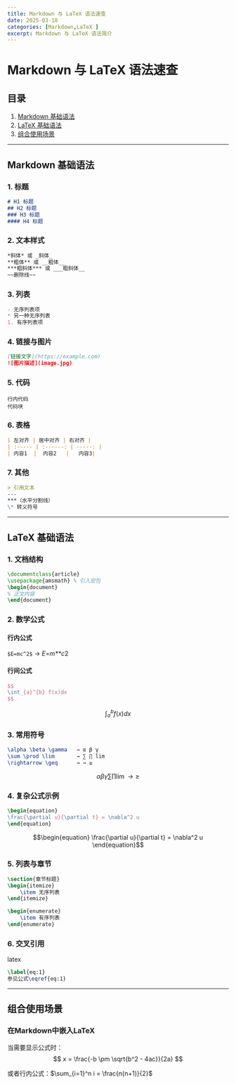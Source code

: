 ```yaml
---
title: Markdown 与 LaTeX 语法速查  
date: 2025-03-10  
categories: [Markdown,LaTeX ]  
excerpt: Markdown 与 LaTeX 语法简介
---
```


# Markdown 与 LaTeX 语法速查

## 目录
1. [Markdown 基础语法](#markdown-基础语法)
2. [LaTeX 基础语法](#latex-基础语法)
3. [组合使用场景](#组合使用场景)

---

## Markdown 基础语法

### 1. 标题
```markdown
# H1 标题
## H2 标题
### H3 标题
#### H4 标题
```

### 2. 文本样式

```markdown
*斜体* 或 _斜体_
**粗体** 或 __粗体__
***粗斜体*** 或 ___粗斜体__
~~删除线~~
```

### 3. 列表

```markdown
- 无序列表项
* 另一种无序列表
1. 有序列表项
```

### 4. 链接与图片

```markdown
[链接文字](https://example.com)
![图片描述](image.jpg)
```

### 5. 代码

```
行内代码
代码块
```

### 6. 表格

```markdown
| 左对齐 | 居中对齐 | 右对齐 |
| :----- | :------: | -----: |
| 内容1  |  内容2   |   内容3|
```

### 7. 其他

```markdown
> 引用文本
---
***（水平分割线）
\* 转义符号
```

------

## LaTeX 基础语法

### 1. 文档结构

```latex
\documentclass{article}
\usepackage{amsmath} % 引入宏包
\begin{document}
% 正文内容
\end{document}
```

### 2. 数学公式

#### 行内公式

`$E=mc^2$` → *E*=*m**c*2

#### 行间公式

```latex
$$
\int_{a}^{b} f(x)dx
$$
```

$$
\int_{a}^{b} f(x)dx
$$

### 3. 常用符号

```latex
\alpha \beta \gamma   → α β γ
\sum \prod \lim       → ∑ ∏ lim
\rightarrow \geq      → → ≥
```

$$\alpha \beta \gamma 
\sum \prod \lim
\rightarrow \geq $$

### 4. 复杂公式示例

```latex
\begin{equation}
\frac{\partial u}{\partial t} = \nabla^2 u
\end{equation}
```

$$\begin{equation}
\frac{\partial u}{\partial t} = \nabla^2 u
\end{equation}$$

### 5. 列表与章节

```latex
\section{章节标题}
\begin{itemize}
    \item 无序列表
\end{itemize}

\begin{enumerate}
    \item 有序列表
\end{enumerate}
```

### 6. 交叉引用

latex

```latex
\label{eq:1}
参见公式\eqref{eq:1}
```

------

## 组合使用场景

### 在Markdown中嵌入LaTeX

当需要显示公式时：
$$
x = \frac{-b \pm \sqrt{b^2 - 4ac}}{2a}
$$

或者行内公式：$\sum_{i=1}^n i = \frac{n(n+1)}{2}$

